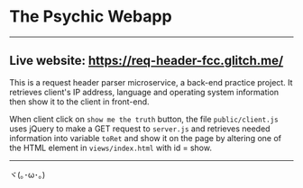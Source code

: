 The Psychic Webapp
=====================

---------------------
Live website: https://req-header-fcc.glitch.me/
---------------------

This is a request header parser microservice, a back-end practice project. It retrieves client's IP address, language and operating system information then show it to the client in front-end.

When client click on `show me the truth` button, the file `public/client.js` uses jQuery to make a GET request to `server.js` and retrieves needed information into variable `toRet` and show it on the page by altering one of the HTML element in `views/index.html` with id = show.

-------------------

ヾ(｡･ω･｡)

